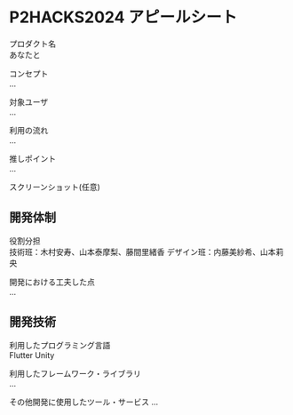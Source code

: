 # P2HACKS2024 アピールシート 

プロダクト名  
あなたと

コンセプト  
...  

対象ユーザ  
...  

利用の流れ  
...  

推しポイント  
...  

スクリーンショット(任意)  

## 開発体制  

役割分担  
技術班：木村安寿、山本泰摩梨、藤間里緒香
デザイン班：内藤美紗希、山本莉央

開発における工夫した点  
...  

## 開発技術 

利用したプログラミング言語  
Flutter
Unity

利用したフレームワーク・ライブラリ  
...  

その他開発に使用したツール・サービス
...
